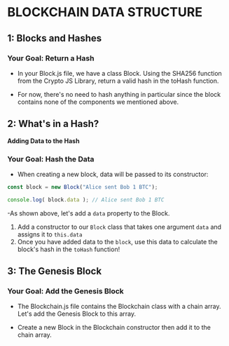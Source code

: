 # BLOCKCHAIN DATA STRUCTURE

## 1: Blocks and Hashes
### Your Goal: Return a Hash
- In your Block.js file, we have a class Block. Using the SHA256 function from the Crypto JS Library, return a valid hash in the toHash function.

- For now, there's no need to hash anything in particular since the block contains none of the components we mentioned above.

## 2: What's in a Hash?
**Adding Data to the Hash**
### Your Goal: Hash the Data
- When creating a new block, data will be passed to its constructor:

```js
const block = new Block("Alice sent Bob 1 BTC");

console.log( block.data ); // Alice sent Bob 1 BTC
```
-As shown above, let's add a `data` property to the Block.

1. Add a constructor to our `Block` class that takes one argument `data` and assigns it to `this.data`
1. Once you have added data to the `block`, use this data to calculate the block's hash in the `toHash` function!

## 3: The Genesis Block
### Your Goal: Add the Genesis Block
- The Blockchain.js file contains the Blockchain class with a chain array. Let's add the Genesis Block to this array.

- Create a new Block in the Blockchain constructor then add it to the chain array.